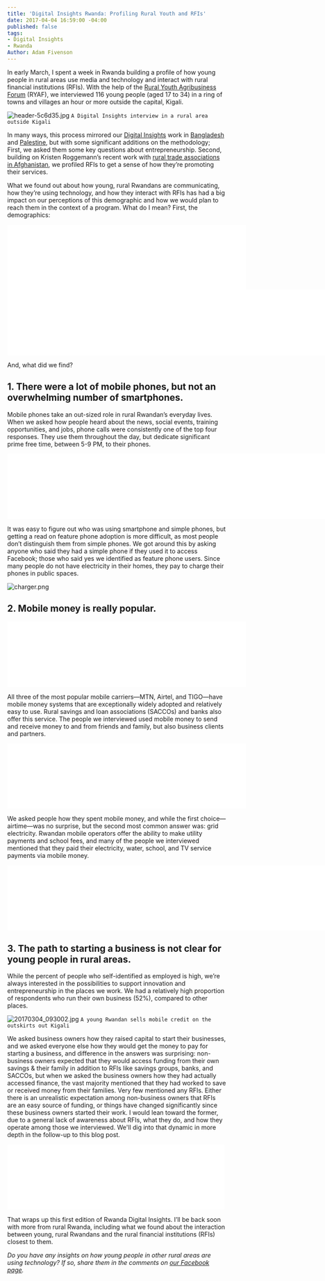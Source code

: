 ```yaml
---
title: 'Digital Insights Rwanda: Profiling Rural Youth and RFIs'
date: 2017-04-04 16:59:00 -04:00
published: false
tags:
- Digital Insights
- Rwanda
Author: Adam Fivenson
---
```


In early March, I spent a week in Rwanda building a profile of how young people in rural areas use media and technology and interact with rural financial institutions (RFIs). With the help of the [Rural Youth Agribusiness Forum]( https://www.facebook.com/RYAF2016/) (RYAF), we interviewed 116 young people (aged 17 to 34) in a ring of towns and villages an hour or more outside the capital, Kigali.
 
![header-5c6d35.jpg](/uploads/header-5c6d35.jpg)
`A Digital Insights interview in a rural area outside Kigali`

In many ways, this process mirrored our [Digital Insights](https://dai-global-digital.com/tags/?tag=digital-insights) work in [Bangladesh](https://dai-global-digital.com/digital-insights-bangladesh-how-urban-youth-stay-connected.html) and [Palestine](https://dai-global-digital.com/consumer-insights-palestine-e-governance-readiness.html), but with some significant additions on the methodology; First, we asked them some key questions about entrepreneurship. Second, building on Kristen Roggemann’s recent work with [rural trade associations in Afghanistan](https://dai-global-digital.com/ecosystem-insights-afghanistan.html), we profiled RFIs to get a sense of how they’re promoting their services.

What we found out about how young, rural Rwandans are communicating, how they’re using technology, and how they interact with RFIs has had a big impact on our perceptions of this demographic and how we would plan to reach them in the context of a program. What do I mean? First, the demographics: 

<iframe allowfullscreen src="//e.infogr.am/demo-653176855653?src=embed" title="Demo" width="550" height="" scrolling="no" frameborder="0" style="border:none;"></iframe>

<iframe allowfullscreen src="//e.infogr.am/work_rwanda-79471?src=embed" title="Occupation 1" width="900" height="" scrolling="no" frameborder="0" style="border:none;"></iframe>

And, what did we find?

## 1. There were a lot of mobile phones, but not an overwhelming number of smartphones.

Mobile phones take an out-sized role in rural Rwandan’s everyday lives. When we asked how people heard about the news, social events, training opportunities, and jobs, phone calls were consistently one of the top four responses. They use them throughout the day, but dedicate significant prime free time, between 5-9 PM, to their phones. 

<iframe allowfullscreen src="//e.infogr.am/phone_info-676983?src=embed" title="Phone info" width="900" height="" scrolling="no" frameborder="0" style="border:none;"></iframe>

It was easy to figure out who was using smartphone and simple phones, but getting a read on feature phone adoption is more difficult, as most people don’t distinguish them from simple phones. We got around this by asking anyone who said they had a simple phone if they used it to access Facebook; those who said yes we identified as feature phone users. 
Since many people do not have electricity in their homes, they pay to charge their phones in public spaces. 

![charger.png](/uploads/charger.png)

## 2. Mobile money is really popular.

<iframe allowfullscreen src="//e.infogr.am/mobile_money-3979?src=embed" title="Mobile money" width="550" height="" scrolling="no" frameborder="0" style="border:none;"></iframe>

All three of the most popular mobile carriers—MTN, Airtel, and TIGO—have mobile money systems that are exceptionally widely adopted and relatively easy to use. Rural savings and loan associations (SACCOs) and banks also offer this service. The people we interviewed used mobile money to send and receive money to and from friends and family, but also business clients and partners. 

<iframe allowfullscreen src="//e.infogr.am/mobile_money_2-07?src=embed" title="Mobile money 2" width="550" height="" scrolling="no" frameborder="0" style="border:none;"></iframe>

We asked people how they spent mobile money, and while the first choice—airtime—was no surprise, but the second most common answer was: grid electricity. Rwandan mobile operators offer the ability to make utility payments and school fees, and many of the people we interviewed mentioned that they paid their electricity, water, school, and TV service payments via mobile money. 

<iframe allowfullscreen src="//e.infogr.am/mobile_money_for_what?src=embed" title="Mobile money for what?" width="900" height="" scrolling="no" frameborder="0" style="border:none;"></iframe>

## 3. The path to starting a business is not clear for young people in rural areas.

While the percent of people who self-identified as employed is high, we’re always interested in the possibilities to support innovation and entrepreneurship in the places we work. We had a relatively high proportion of respondents who run their own business (52%), compared to other places. 

![20170304_093002.jpg](/uploads/20170304_093002.jpg)
`A young Rwandan sells mobile credit on the outskirts out Kigali`

We asked business owners how they raised capital to start their businesses, and we asked everyone else how they would get the money to pay for starting a business, and difference in the answers was surprising: non-business owners expected that they would access funding from their own savings & their family in addition to RFIs like savings groups, banks, and SACCOs, but when we asked the business owners how they had actually accessed finance, the vast majority mentioned that they had worked to save or received money from their families. Very few mentioned any RFIs. Either there is an unrealistic expectation among non-business owners that RFIs are an easy source of funding, or things have changed significantly since these business owners started their work. I would lean toward the former, due to a general lack of awareness about RFIs, what they do, and how they operate among those we interviewed. We'll dig into that dynamic in more depth in the follow-up to this blog post. 

<iframe allowfullscreen src="//e.infogr.am/finance-449936630?src=embed" title="finance" width="500" height="" scrolling="no" frameborder="0" style="border:none;"></iframe>

That wraps up this first edition of Rwanda Digital Insights. I’ll be back soon with more from rural Rwanda, including what we found about the interaction between young, rural Rwandans and the rural financial institutions (RFIs) closest to them. 

*Do you have any insights on how young people in other rural areas are using technology? If so, share them in the comments on [our Facebook page](https://www.facebook.com/DAIGlobal/).*